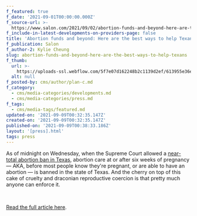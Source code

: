 ```yaml
---
f_featured: true
f_date: '2021-09-01T00:00:00.000Z'
f_source-url: >-
  https://www.salon.com/2021/09/02/abortion-funds-and-beyond-here-are-the-best-ways-to-help-texans/
f_include-in-latest-developments-on-providers-page: false
title: 'Abortion funds and beyond: Here are the best ways to help Texans'
f_publication: Salon
f_author-2: Kylie Cheung
slug: abortion-funds-and-beyond-here-are-the-best-ways-to-help-texans
f_thumb:
  url: >-
    https://uploads-ssl.webflow.com/5f7e07d162248b2c1139d2ef/613955e36e2aa87ab9049f18_Screen%20Shot%202021-09-08%20at%206.35.20%20PM.png
  alt: null
f_posted-by: cms/author/plan-c.md
f_category:
  - cms/media-categories/developments.md
  - cms/media-categories/press.md
f_tags:
  - cms/media-tags/featured.md
updated-on: '2021-09-09T00:32:35.147Z'
created-on: '2021-09-09T00:32:35.147Z'
published-on: '2021-09-09T00:38:33.186Z'
layout: '[press].html'
tags: press
---
```


As of midnight on Wednesday, when the Supreme Court allowed a [near-total abortion ban in Texas](https://www.salon.com/2021/09/01/the-soft-overturn-of-roe-v-wade-exposes-how-far-right-john-roberts-has-let-the-supreme-court-go/), abortion care at or after six weeks of pregnancy — AKA, before most people know they're pregnant, or are able to have an abortion — is banned in the state of Texas. And the cherry on top of this cake of cruelty and draconian reproductive coercion is that pretty much anyone can enforce it.

‍

[Read the full article here](https://www.salon.com/2021/09/02/abortion-funds-and-beyond-here-are-the-best-ways-to-help-texans/).
